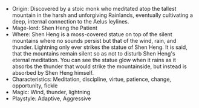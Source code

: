 - Origin: Discovered by a stoic monk who meditated atop the tallest mountain in the harsh and unforgiving Rainlands, eventually cultivating a deep, internal connection to the Aelus leylines.
- Mage-lord: Shen Heng the Patient
- Where: Shen Heng is a moss-covered statue on top of the silent mountains where no sounds persist but that of the wind, rain, and thunder. Lightning only ever strikes the statue of Shen Heng. It is said, that the mountains remain silent so as not to disturb Shen Heng's eternal meditation. You can see the statue glow when it rains as it absorbs the thunder that would strike the mountainside, but instead is absorbed by Shen Heng himself.
- Characteristics: Meditation, discipline, virtue, patience, change, opportunity, fickle
- Magic: Wind, thunder, lightning
- Playstyle: Adaptive, Aggressive